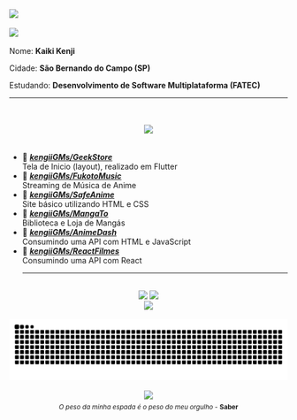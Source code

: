 ## 
<img src="https://user-images.githubusercontent.com/80048095/222851948-5fd136a3-9b76-4c44-a07c-8fc7e3956aff.png" width="250" align="left" />
<br>
<br>
<img src="https://img.shields.io/static/v1?label=Perfil&message=KengiiGMs&color=yellow&style=for-the-badge&logo=GitHub">

<p>

   

   Nome: **Kaiki Kenji** 

   Cidade: **São Bernando do Campo (SP)**

   Estudando: **Desenvolvimento de Software Multiplataforma (FATEC)**
   
</p>

<hr>

<div>
   
   <br/>
   <br/>
   
   <div align="center">
      <img src="https://user-images.githubusercontent.com/80048095/222839086-64094735-866b-498a-a782-db3c137941b1.png" width="750" />
   </div>

   </br> 
  
   * 📗 [***kengiiGMs/GeekStore***](https://github.com/kengiiGMs/GeekStore.git) <br/>
    Tela de Inicio (layout), realizado em Flutter
   * 📗 [***kengiiGMs/FukotoMusic***](https://github.com/kengiiGMs/FukotoMusic) <br/>
    Streaming de Música de Anime
   * 📗 [***kengiiGMs/SafeAnime***](https://github.com/kengiiGMs/SafeAnime) <br/>
    Site básico utilizando HTML e CSS
   * 📗 [***kengiiGMs/MangaTo***](https://github.com/kengiiGMs/MangaTo) <br/>
    Biblioteca e Loja de Mangás
   * 📗 [***kengiiGMs/AnimeDash***](https://github.com/kengiiGMs/animeDash) <br/>
    Consumindo uma API com HTML e JavaScript
   * 📗 [***kengiiGMs/ReactFilmes***](https://github.com/kengiiGMs/ReactFilmes) <br/>
    Consumindo uma API com React
      <hr>
   </br>


   <div align="center"> 
      <img height="170px" src="https://github-readme-stats-sigma-five.vercel.app/api?username=KengiiGMs&show_icons=true&theme=algolia">
      <img height="170px" src="https://github-readme-stats-sigma-five.vercel.app/api/top-langs/?username=KengiiGMs&layout=compact&theme=algolia">  
   </div>

   <div align="center" > 
       <img height="40px" src="https://skillicons.dev/icons?i=html,css,bootstrap,react,js,jquery,php,mysql,java,cs,flutter" />

   ![Snake animation](https://github.com/KengiiGMs/KengiiGMs/blob/output/github-contribution-grid-snake.svg)

   </div>

</div>


<p align="center">
   <img src="https://user-images.githubusercontent.com/80048095/222841582-6b7be642-0a5a-44ce-82f8-e288da8f4c81.gif" align="center"><br/>
   <sub> <i>O peso da minha espada é o peso do meu orgulho</i> - <b>Saber</b></sub>
</p>

## 




 
